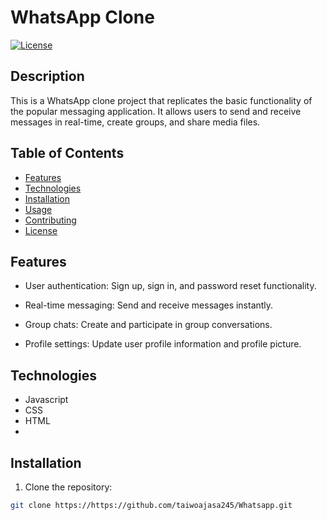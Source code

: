 # WhatsApp Clone

[![License](https://img.shields.io/badge/license-MIT-blue.svg)](LICENSE)

## Description

This is a WhatsApp clone project that replicates the basic functionality of the popular messaging application. It allows users to send and receive messages in real-time, create groups, and share media files.

## Table of Contents

- [Features](#features)
- [Technologies](#technologies)
- [Installation](#installation)
- [Usage](#usage)
- [Contributing](#contributing)
- [License](#license)

## Features

- User authentication: Sign up, sign in, and password reset functionality.
- Real-time messaging: Send and receive messages instantly.
- Group chats: Create and participate in group conversations.

- Profile settings: Update user profile information and profile picture.

## Technologies

- Javascript
- CSS
- HTML
- 

## Installation

1. Clone the repository:

```bash
git clone https://https://github.com/taiwoajasa245/Whatsapp.git


